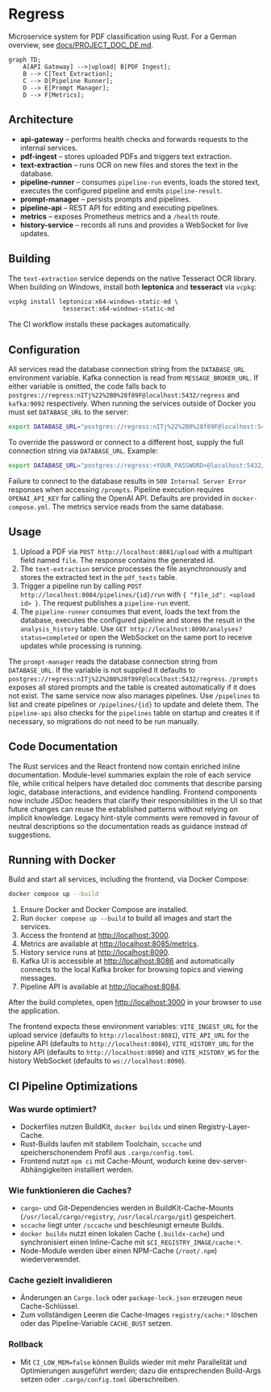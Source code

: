 # Regress

Microservice system for PDF classification using Rust.
For a German overview, see [docs/PROJECT_DOC_DE.md](docs/PROJECT_DOC_DE.md).


```mermaid
graph TD;
    A[API Gateway] -->|upload| B[PDF Ingest];
    B --> C[Text Extraction];
    C --> D[Pipeline Runner];
    D --> E[Prompt Manager];
    D --> F[Metrics];
```

## Architecture

* **api-gateway** – performs health checks and forwards requests to the internal services.
* **pdf-ingest** – stores uploaded PDFs and triggers text extraction.
* **text-extraction** – runs OCR on new files and stores the text in the database.
* **pipeline-runner** – consumes `pipeline-run` events, loads the stored text, executes the configured pipeline and emits `pipeline-result`.
* **prompt-manager** – persists prompts and pipelines.
* **pipeline-api** – REST API for editing and executing pipelines.
* **metrics** – exposes Prometheus metrics and a `/health` route.
* **history-service** – records all runs and provides a WebSocket for live updates.

## Building

The `text-extraction` service depends on the native
Tesseract OCR library. When building on Windows, install
both **leptonica** and **tesseract** via `vcpkg`:

```powershell
vcpkg install leptonica:x64-windows-static-md \
               tesseract:x64-windows-static-md
```

The CI workflow installs these packages automatically.

## Configuration

All services read the database connection string from the `DATABASE_URL` environment variable.
Kafka connection is read from `MESSAGE_BROKER_URL`.
If either variable is omitted, the code falls back to `postgres://regress:nITj%22%2B0%28f89F@localhost:5432/regress` and `kafka:9092` respectively.
When running the services outside of Docker you must set `DATABASE_URL` to the server:

```bash
export DATABASE_URL="postgres://regress:nITj%22%2B0%28f89F@localhost:5432/regress"
```
To override the password or connect to a different host, supply the full connection string via `DATABASE_URL`. Example:

```bash
export DATABASE_URL="postgres://regress:<YOUR_PASSWORD>@localhost:5432/regress"
```
Failure to connect to the database results in `500 Internal Server Error`
responses when accessing `/prompts`.
Pipeline execution requires `OPENAI_API_KEY` for calling the OpenAI API.
Defaults are provided in `docker-compose.yml`. The metrics service reads from the same database.

## Usage

1. Upload a PDF via `POST http://localhost:8081/upload` with a multipart field
   named `file`. The response contains the generated id.
2. The `text-extraction` service processes the file asynchronously and stores
   the extracted text in the `pdf_texts` table.
3. Trigger a pipeline run by calling
   `POST http://localhost:8084/pipelines/{id}/run` with
   `{ "file_id": <upload id> }`. The request publishes a `pipeline-run` event.
4. The `pipeline-runner` consumes that event, loads the text from the database,
   executes the configured pipeline and stores the result in the
   `analysis_history` table. Use
   `GET http://localhost:8090/analyses?status=completed` or open the WebSocket on
   the same port to receive updates while processing is running.

The `prompt-manager` reads the database connection string from `DATABASE_URL`.
If the variable is not supplied it defaults to
`postgres://regress:nITj%22%2B0%28f89F@localhost:5432/regress`.
`/prompts` exposes all stored prompts and the table is created automatically if
it does not exist. The same service now also manages pipelines. Use `/pipelines`
to list and create pipelines or `/pipelines/{id}` to update and delete them.
The `pipeline-api` also checks for the `pipelines` table on startup and creates
it if necessary, so migrations do not need to be run manually.

## Code Documentation

The Rust services and the React frontend now contain enriched inline
documentation. Module-level summaries explain the role of each service file,
while critical helpers have detailed doc comments that describe parsing logic,
database interactions, and evidence handling. Frontend components now include
JSDoc headers that clarify their responsibilities in the UI so that future
changes can reuse the established patterns without relying on implicit
knowledge. Legacy hint-style comments were removed in favour of neutral
descriptions so the documentation reads as guidance instead of suggestions.

## Running with Docker

Build and start all services, including the frontend, via Docker Compose:

```bash
docker compose up --build
```

1. Ensure Docker and Docker Compose are installed.
2. Run `docker compose up --build` to build all images and start the services.
3. Access the frontend at <http://localhost:3000>.
4. Metrics are available at <http://localhost:8085/metrics>.
5. History service runs at <http://localhost:8090>.
6. Kafka UI is accessible at <http://localhost:8086> and automatically connects to the local Kafka broker for browsing topics and viewing messages.
7. Pipeline API is available at <http://localhost:8084>.

After the build completes, open <http://localhost:3000> in your browser to use the application.

The frontend expects these environment variables:
`VITE_INGEST_URL` for the upload service (defaults to `http://localhost:8081`),
`VITE_API_URL` for the pipeline API (defaults to `http://localhost:8084`),
`VITE_HISTORY_URL` for the history API (defaults to `http://localhost:8090`) and
`VITE_HISTORY_WS` for the history WebSocket (defaults to `ws://localhost:8090`).


## CI Pipeline Optimizations

### Was wurde optimiert?
- Dockerfiles nutzen BuildKit, `docker buildx` und einen Registry-Layer-Cache.
- Rust-Builds laufen mit stabilem Toolchain, `sccache` und speicherschonendem Profil aus `.cargo/config.toml`.
- Frontend nutzt `npm ci` mit Cache-Mount, wodurch keine dev-server-Abhängigkeiten installiert werden.

### Wie funktionieren die Caches?
- `cargo`- und Git-Dependencies werden in BuildKit-Cache-Mounts (`/usr/local/cargo/registry`, `/usr/local/cargo/git`) gespeichert.
- `sccache` liegt unter `/sccache` und beschleunigt erneute Builds.
- `docker buildx` nutzt einen lokalen Cache (`.buildx-cache`) und synchronisiert einen Inline-Cache mit `$CI_REGISTRY_IMAGE/cache:*`.
- Node-Module werden über einen NPM-Cache (`/root/.npm`) wiederverwendet.

### Cache gezielt invalidieren
- Änderungen an `Cargo.lock` oder `package-lock.json` erzeugen neue Cache-Schlüssel.
- Zum vollständigen Leeren die Cache-Images `registry/cache:*` löschen oder das Pipeline-Variable `CACHE_BUST` setzen.

### Rollback
- Mit `CI_LOW_MEM=false` können Builds wieder mit mehr Parallelität und Optimierungen ausgeführt werden; dazu die entsprechenden Build-Args setzen oder `.cargo/config.toml` überschreiben.
